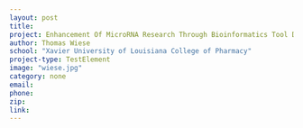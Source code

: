 ```yaml
---
layout: post
title:
project: Enhancement Of MicroRNA Research Through Bioinformatics Tool Development
author: Thomas Wiese
school: "Xavier University of Louisiana College of Pharmacy"
project-type: TestElement
image: "wiese.jpg"
category: none
email:
phone:
zip:
link: 
---
```

